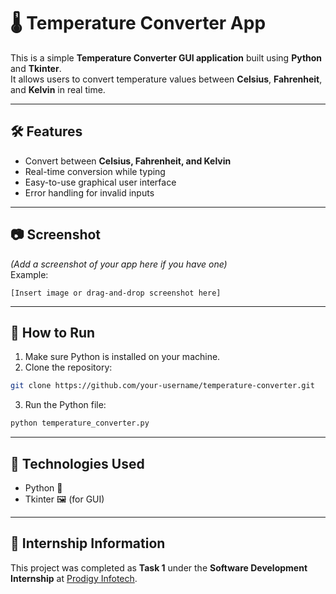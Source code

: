 # 🌡️ Temperature Converter App

This is a simple **Temperature Converter GUI application** built using **Python** and **Tkinter**.  
It allows users to convert temperature values between **Celsius**, **Fahrenheit**, and **Kelvin** in real time.

---

## 🛠️ Features
- Convert between **Celsius, Fahrenheit, and Kelvin**
- Real-time conversion while typing
- Easy-to-use graphical user interface
- Error handling for invalid inputs

---

## 📷 Screenshot
*(Add a screenshot of your app here if you have one)*  
Example:
```
[Insert image or drag-and-drop screenshot here]
```

---

## 🚀 How to Run
1. Make sure Python is installed on your machine.
2. Clone the repository:
```bash
git clone https://github.com/your-username/temperature-converter.git
```
3. Run the Python file:
```bash
python temperature_converter.py
```

---

## 📂 Technologies Used
- Python 🐍  
- Tkinter 🖼️ (for GUI)

---

## 📘 Internship Information
This project was completed as **Task 1** under the **Software Development Internship** at [Prodigy Infotech](https://prodigyinfotech.dev/).

